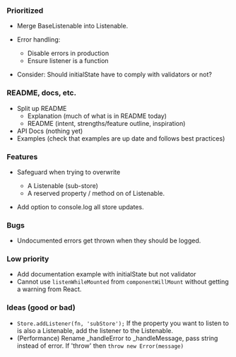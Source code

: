 ### Prioritized

* Merge BaseListenable into Listenable.

* Error handling:
    * Disable errors in production
    * Ensure listener is a function

* Consider: Should initialState have to comply with validators or not?

<!--+-+-+-+-+-+-+-+-+-+-+-+-+-+-+-+-->

### README, docs, etc.

* Split up README
    - Explanation (much of what is in README today)
    - README (intent, strengths/feature outline, inspiration)
* API Docs (nothing yet)
* Examples (check that examples are up date and follows best practices)

<!--+-+-+-+-+-+-+-+-+-+-+-+-+-+-+-+-->

### Features

* Safeguard when trying to overwrite
    - A Listenable (sub-store)
    - A reserved property / method on of Listenable.

* Add option to console.log all store updates.

<!--+-+-+-+-+-+-+-+-+-+-+-+-+-+-+-+-->

### Bugs

* Undocumented errors get thrown when they should be logged.

<!--+-+-+-+-+-+-+-+-+-+-+-+-+-+-+-+-->

### Low priority

* Add documentation example with initialState but not validator
* Cannot use `listenWhileMounted` from `componentWillMount` without getting a warning from React.

<!--+-+-+-+-+-+-+-+-+-+-+-+-+-+-+-+-->

### Ideas (good or bad)

* `Store.addListener(fn, 'subStore');` If the property you want to listen to is also a Listenable, add the listener to the Listenable.
* (Performance) Rename _handleError to _handleMessage, pass string instead of error. If 'throw' then `throw new Error(message)`
